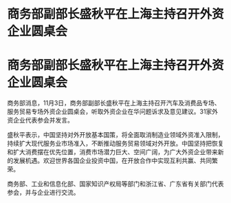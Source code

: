 # 商务部副部长盛秋平在上海主持召开外资企业圆桌会

# 商务部副部长盛秋平在上海主持召开外资企业圆桌会

商务部消息，11月3日，商务部副部长盛秋平在上海主持召开汽车及消费品专场、服务贸易专场外资企业圆桌会，听取外资企业在华问题诉求及意见建议。31家外资企业代表参会并发言。

盛秋平表示，中国坚持对外开放基本国策，将全面取消制造业领域外资准入限制，持续扩大现代服务业市场准入，不断推动服务贸易领域对外开放。中国坚持把恢复和扩大消费摆在优先位置，消费市场潜力巨大、空间广阔，为广大外资企业带来新的发展机遇。欢迎世界各国企业投资中国，在开放合作中实现互利共赢、共同繁荣。

商务部、工业和信息化部、国家知识产权局等部门和浙江省、广东省有关部门代表参会，并与企业进行交流。

